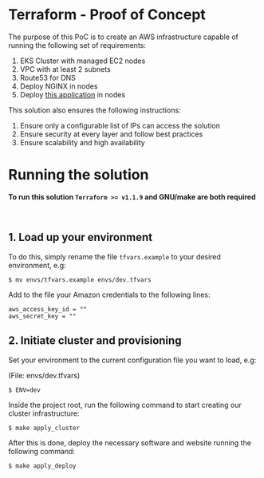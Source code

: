 # Terraform - Proof of Concept

The purpose of this PoC is to create an AWS infrastructure capable of running
the following set of requirements:

1. EKS Cluster with managed EC2 nodes
2. VPC with at least 2 subnets
3. Route53 for DNS
4. Deploy NGINX in nodes
5. Deploy [this application](https://github.com/gt-sk-1654/client-a-app) in nodes

This solution also ensures the following instructions:

1. Ensure only a configurable list of IPs can access the solution
2. Ensure security at every layer and follow best practices
3. Ensure scalability and high availability

# Running the solution

**To run this solution `Terraform >= v1.1.9` and GNU/make are both required**

<br />

## 1. Load up your environment


To do this, simply rename the file `tfvars.example` to your desired
environment, e.g:

```
$ mv envs/tfvars.example envs/dev.tfvars
```

Add to the file your Amazon credentials to the following lines:

```
aws_access_key_id = ""
aws_secret_key = ""
```

## 2. Initiate cluster and provisioning

Set your environment to the current configuration file
you want to load, e.g:

(File: envs/dev.tfvars)

```
$ ENV=dev
```

Inside the project root, run the following command to
start creating our cluster infrastructure:

```
$ make apply_cluster
```

After this is done, deploy the necessary software
and website running the following command:

```
$ make apply_deploy
```
